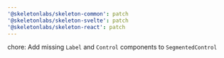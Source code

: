 ```yaml
---
'@skeletonlabs/skeleton-common': patch
'@skeletonlabs/skeleton-svelte': patch
'@skeletonlabs/skeleton-react': patch
---
```


chore: Add missing `Label` and `Control` components to `SegmentedControl`
